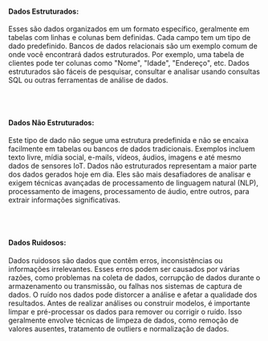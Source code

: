 <h4>Dados Estruturados:</h4>

Esses são dados organizados em um formato específico, geralmente em tabelas com linhas e colunas bem definidas. Cada campo tem um tipo de dado predefinido. Bancos de dados relacionais são um exemplo comum de onde você encontrará dados estruturados. Por exemplo, uma tabela de clientes pode ter colunas como "Nome", "Idade", "Endereço", etc. Dados estruturados são fáceis de pesquisar, consultar e analisar usando consultas SQL ou outras ferramentas de análise de dados.

</br>
</br>

<h4>Dados Não Estruturados:</h4>

Este tipo de dado não segue uma estrutura predefinida e não se encaixa facilmente em tabelas ou bancos de dados tradicionais. Exemplos incluem texto livre, mídia social, e-mails, vídeos, áudios, imagens e até mesmo dados de sensores IoT. Dados não estruturados representam a maior parte dos dados gerados hoje em dia. Eles são mais desafiadores de analisar e exigem técnicas avançadas de processamento de linguagem natural (NLP), processamento de imagens, processamento de áudio, entre outros, para extrair informações significativas.

</br>
</br>

<h4>Dados Ruidosos:</h4>

Dados ruidosos são dados que contêm erros, inconsistências ou informações irrelevantes. Esses erros podem ser causados por várias razões, como problemas na coleta de dados, corrupção de dados durante o armazenamento ou transmissão, ou falhas nos sistemas de captura de dados. O ruído nos dados pode distorcer a análise e afetar a qualidade dos resultados. Antes de realizar análises ou construir modelos, é importante limpar e pré-processar os dados para remover ou corrigir o ruído. Isso geralmente envolve técnicas de limpeza de dados, como remoção de valores ausentes, tratamento de outliers e normalização de dados.